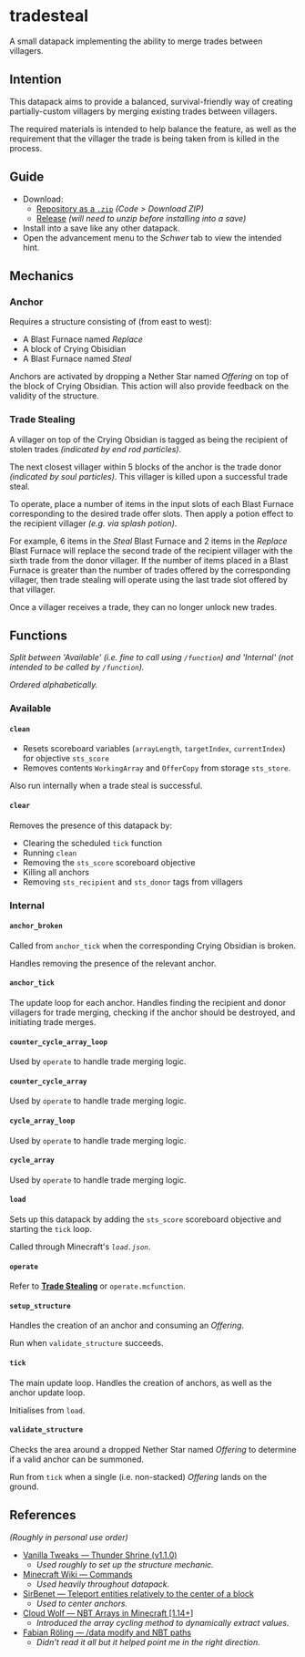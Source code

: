 # tradesteal

A small datapack implementing the ability to merge trades between villagers.

## Intention

This datapack aims to provide a balanced, survival-friendly way of creating partially-custom villagers by merging existing trades between villagers.

The required materials is intended to help balance the feature, as well as the requirement that the villager the trade is being taken from is killed in the process.

## Guide
- Download:
    - [Repository as a `.zip`](https://github.com/itsschwer/tradesteal/archive/refs/heads/master.zip) *(Code > Download ZIP)*
    - [Release](https://github.com/itsschwer/tradesteal/releases) *(will need to unzip before installing into a save)*
- Install into a save like any other datapack.
- Open the advancement menu to the *Schwer* tab to view the intended hint.

## Mechanics

### Anchor

Requires a structure consisting of (from east to west):
- A Blast Furnace named *Replace*
- A block of Crying Obisidian
- A Blast Furnace named *Steal*

Anchors are activated by dropping a Nether Star named *Offering* on top of the block of Crying Obsidian. This action will also provide feedback on the validity of the structure.

### Trade Stealing

A villager on top of the Crying Obsidian is tagged as being the recipient of stolen trades *(indicated by end rod particles)*.

The next closest villager within 5 blocks of the anchor is the trade donor *(indicated by soul particles)*. This villager is killed upon a successful trade steal.

To operate, place a number of items in the input slots of each Blast Furnace corresponding to the desired trade offer slots. Then apply a potion effect to the recipient villager *(e.g. via splash potion)*.

For example, 6 items in the *Steal* Blast Furnace and 2 items in the *Replace* Blast Furnace will replace the second trade of the recipient villager with the sixth trade from the donor villager. If the number of items placed in a Blast Furnace is greater than the number of trades offered by the corresponding villager, then trade stealing will operate using the last trade slot offered by that villager.

Once a villager receives a trade, they can no longer unlock new trades.

## Functions
*Split between 'Available' (i.e. fine to call using `/function`) and 'Internal' (not intended to be called by `/function`).*

*Ordered alphabetically.*

### Available

#### `clean` 
- Resets scoreboard variables (`arrayLength`, `targetIndex`, `currentIndex`) for objective `sts_score`
- Removes contents `WorkingArray` and `OfferCopy` from storage `sts_store`.

Also run internally when a trade steal is successful.

#### `clear`
Removes the presence of this datapack by:
- Clearing the scheduled `tick` function
- Running `clean`
- Removing the `sts_score` scoreboard objective
- Killing all anchors
- Removing `sts_recipient` and `sts_donor` tags from villagers

### Internal

#### `anchor_broken`
Called from `anchor_tick` when the corresponding Crying Obsidian is broken.

Handles removing the presence of the relevant anchor.

#### `anchor_tick`
The update loop for each anchor. Handles finding the recipient and donor villagers for trade merging, checking if the anchor should be destroyed, and initiating trade merges.

#### `counter_cycle_array_loop`
Used by `operate` to handle trade merging logic.

#### `counter_cycle_array`
Used by `operate` to handle trade merging logic.

#### `cycle_array_loop`
Used by `operate` to handle trade merging logic.

#### `cycle_array`
Used by `operate` to handle trade merging logic.

#### `load`
Sets up this datapack by adding the `sts_score` scoreboard objective and starting the `tick` loop.

Called through Minecraft's *`load.json`*.

#### `operate`
Refer to [**Trade Stealing**](#trade-stealing) or `operate.mcfunction`.

#### `setup_structure`
Handles the creation of an anchor and consuming an *Offering*.

Run when `validate_structure` succeeds.

#### `tick`
The main update loop. Handles the creation of anchors, as well as the anchor update loop.

Initialises from `load`.

#### `validate_structure`
Checks the area around a dropped Nether Star named *Offering* to determine if a valid anchor can be summoned.

Run from `tick` when a single (i.e. non-stacked) *Offering* lands on the ground.

## References
*(Roughly in personal use order)*
- [Vanilla Tweaks — Thunder Shrine (v1.1.0)](https://vanillatweaks.net/picker/datapacks/)
    - *Used roughly to set up the structure mechanic.*
- [Minecraft Wiki — Commands](https://minecraft.fandom.com/wiki/Commands)
    - *Used heavily throughout datapack.*
- [SirBenet — Teleport entities relatively to the center of a block](https://gaming.stackexchange.com/questions/207273/teleport-entities-relatively-to-the-center-of-a-block)
    - *Used to center anchors.*
- [Cloud Wolf — NBT Arrays in Minecraft [1.14+]](https://www.youtube.com/watch?v=Bt6xD8vE7Pw)
    - *Introduced the array cycling method to dynamically extract values.*
- [Fabian Röling — /data modify and NBT paths](https://gaming.stackexchange.com/questions/351488/would-someone-give-a-thorough-explanation-of-1-14-minecrafts-data-modify)
    - *Didn't read it all but it helped point me in the right direction.*
